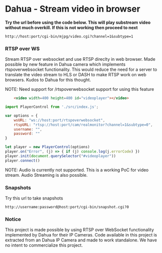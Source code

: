 # Dahua - Stream video in browser

**Try the url before using the code below. This will play substream video without much overkill. If this is not working then proceed to next**
```
http://host:port/cgi-bin/mjpg/video.cgi?channel=1&subtype=1
```

### RTSP over WS
Stream RTSP over websocket and use RTSP direclty in web browser. Made possible by new feature in Dahua camera which implements rtspoverwebsocket functionality. This would reduce the need for a server to translate the video stream to HLS or DASH to make RTSP work on web browsers. Kudos to Dahua for this thought.

NOTE: Need support for /rtspoverwebsocket support for using this feature
```html
    <video width=400 height=400 id="videoplayer"></video>
```

```js
import PlayerControl from './src/index.js';

var options = {
    wsURL: "ws://host:port/rtspoverwebsocket",
    rtspURL: "rtsp://host:port/cam/realmonitor?channel=1&subtype=0",
    username: "",
    password: ""
}

let player = new PlayerControl(options)
player.on("Error", (j) => { if (j) console.log(j.errorCode) })
player.init(document.querySelector("#videoplayer"))
player.connect()
```

NOTE: Audio is currently not supported. This is a working PoC for video stream. Audio Streaming is also possible.

### Snapshots

Try this url to take snapshots

```
http://username:password@host:port/cgi-bin/snapshot.cgi?0
```


### Notice
This project is made possible by using RTSP over WebSocket functionality implemented by Dahua for their IP Cameras. Code available in this project is extracted from an Dahua IP Camera and made to work standalone. We have no intent to commercialize this project.
